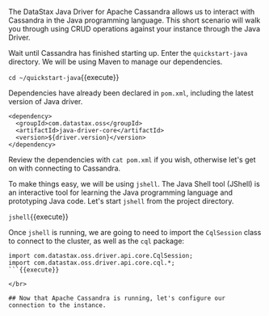 The DataStax Java Driver for Apache Cassandra allows us to interact with Cassandra in the Java programming language.
This short scenario will walk you through using CRUD operations against your instance through the Java Driver.

Wait until Cassandra has finished starting up. Enter the `quickstart-java` directory. We will be using Maven to manage our dependencies.

`cd ~/quickstart-java`{{execute}}

Dependencies have already been declared in `pom.xml`, including the latest version of Java driver.

```
<dependency>
  <groupId>com.datastax.oss</groupId>
  <artifactId>java-driver-core</artifactId>
  <version>${driver.version}</version>
</dependency>
```
Review the dependencies with `cat pom.xml` if you wish, otherwise let's get on with connecting to Cassandra.

To make things easy, we will be using `jshell`. The Java Shell tool (JShell) is an interactive tool for learning the Java programming language and prototyping Java code. Let's start `jshell` from the project directory.

`jshell`{{execute}}

Once `jshell` is running, we are going to need to import the `CqlSession` class to connect to the cluster, as well as the `cql` package:

```
import com.datastax.oss.driver.api.core.CqlSession;
import com.datastax.oss.driver.api.core.cql.*;
```{{execute}}

</br>

## Now that Apache Cassandra is running, let's configure our connection to the instance.

